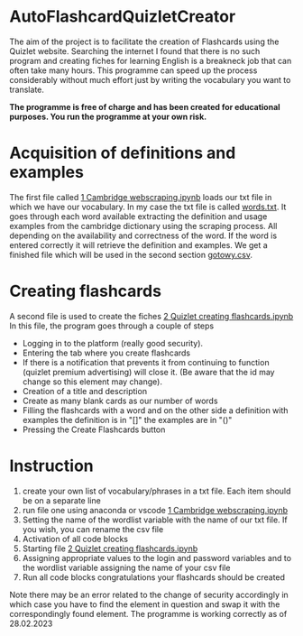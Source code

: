 # AutoFlashcardQuizletCreator

The aim of the project is to facilitate the creation of Flashcards using the Quizlet website. Searching the internet I found that there is no such program and creating fiches for learning English is a breakneck job that can often take many hours. This programme can speed up the process considerably without much effort just by writing the vocabulary you want to translate.

**The programme is free of charge and has been created for educational purposes. You run the programme at your own risk.**

# Acquisition of definitions and examples

The first file called [1 Cambridge webscraping.ipynb](https://github.com/Jkfre247/auto-flashcard-Quizlet-creator/blob/main/1%20Cambridge%20webscraping.ipynb) loads our txt file in which we have our vocabulary. In my case the txt file is called [words.txt](https://github.com/Jkfre247/auto-flashcard-Quizlet-creator/blob/main/words.txt). It goes through each word available extracting the definition and usage examples from the cambridge dictionary using the scraping process. All depending on the availability and correctness of the word. If the word is entered correctly it will retrieve the definition and examples. We get a finished file which will be used in the second section [gotowy.csv](https://github.com/Jkfre247/auto-flashcard-Quizlet-creator/blob/main/gotowy.csv).

# Creating flashcards
A second file is used to create the fiches [2 Quizlet creating flashcards.ipynb](https://github.com/Jkfre247/auto-flashcard-Quizlet-creator/blob/main/2%20Quizlet%20creating%20flashcards.ipynb) In this file, the program goes through a couple of steps
* Logging in to the platform (really good security).
* Entering the tab where you create flashcards
* If there is a notification that prevents it from continuing to function (quizlet premium advertising) will close it. (Be aware that the id may change so this element may change).
* Creation of a title and description
* Create as many blank cards as our number of words
* Filling the flashcards with a word and on the other side a definition with examples the definition is in "[]" the examples are in "()"
* Pressing the Create Flashcards button
# Instruction
1. create your own list of vocabulary/phrases in a txt file. Each item should be on a separate line
2. run file one using anaconda or vscode [1 Cambridge webscraping.ipynb](https://github.com/Jkfre247/auto-flashcard-Quizlet-creator/blob/main/1%20Cambridge%20webscraping.ipynb)
3. Setting the name of the wordlist variable with the name of our txt file. If you wish, you can rename the csv file
4. Activation of all code blocks
5. Starting file [2 Quizlet creating flashcards.ipynb](https://github.com/Jkfre247/auto-flashcard-Quizlet-creator/blob/main/2%20Quizlet%20creating%20flashcards.ipynb)
6. Assigning appropriate values to the login and password variables and to the wordlist variable assigning the name of your csv file
7. Run all code blocks congratulations your flashcards should be created

Note there may be an error related to the change of security accordingly in which case you have to find the element in question and swap it with the correspondingly found element. The programme is working correctly as of 28.02.2023

